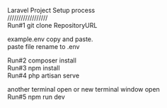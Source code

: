 Laravel Project Setup process 
</br>
//////////////////</br>
Run#1 git clone RepositoryURL
</br>

example.env copy and paste.</br>
paste file rename to .env
</br>

Run#2 composer install</br>
Run#3 npm install</br>
Run#4 php artisan serve</br>

another terminal open or new terminal window open </br>
Run#5 npm run dev



